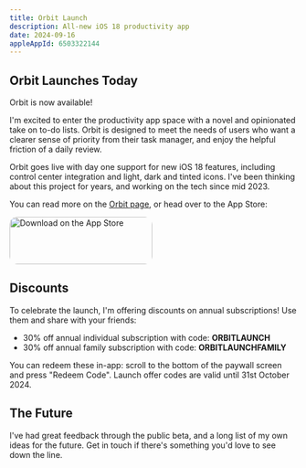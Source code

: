 ```yaml
---
title: Orbit Launch
description: All-new iOS 18 productivity app
date: 2024-09-16
appleAppId: 6503322144
---
```


## Orbit Launches Today

Orbit is now available!

I'm excited to enter the productivity app space with a novel and opinionated take on to-do lists. Orbit is designed to meet the needs of users who want a clearer sense of priority from their task manager, and enjoy the helpful friction of a daily review.

Orbit goes live with day one support for new iOS 18 features, including control center integration and light, dark and tinted icons. I've been thinking about this project for years, and working on the tech since mid 2023.

You can read more on the [Orbit page](/_site/apps/orbit/index.html), or head over to the App Store:

<a class="apple-cta" href="https://apps.apple.com/app/orbit-task-focus-planner/id6503322144?itsct=apps_box_badge&amp;itscg=30200" style="display: inline-block; overflow: hidden; border-radius: 13px; width: 250px; height: 83px;"><img src="https://tools.applemediaservices.com/api/badges/download-on-the-app-store/white/en-us?size=250x83&amp;releaseDate=1690416000" alt="Download on the App Store" style="border-radius: 13px; width: 250px; height: 83px;"></a>

## Discounts

To celebrate the launch, I'm offering discounts on annual subscriptions! Use them and share with your friends:

- 30% off annual individual subscription with code: __ORBITLAUNCH__
- 30% off annual family subscription with code: __ORBITLAUNCHFAMILY__

You can redeem these in-app: scroll to the bottom of the paywall screen and press "Redeem Code". Launch offer codes are valid until 31st October 2024.

## The Future

I've had great feedback through the public beta, and a long list of my own ideas for the future. Get in touch if there's something you'd love to see down the line. 